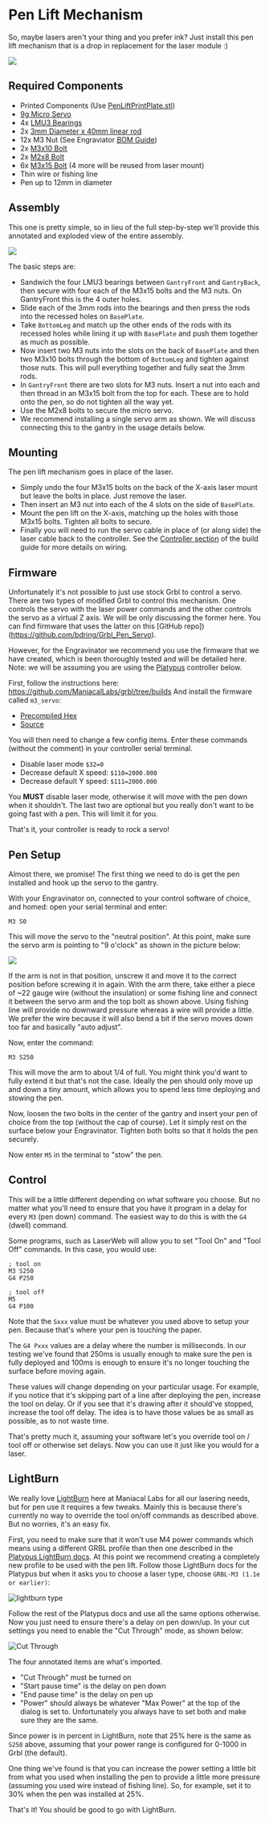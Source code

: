 # Pen Lift Mechanism

So, maybe lasers aren't your thing and you prefer ink? Just install this pen lift mechanism that is a drop in replacement for the laser module :)

![](img/penlift.png)

## Required Components

- Printed Components (Use [PenLiftPrintPlate.stl](Printed_Parts/PenLiftPrintPlate.stl))
- [9g Micro Servo](https://www.amazon.com/gp/product/B07NV476P7/)
- 4x [LMU3 Bearings](https://us.misumi-ec.com/vona2/detail/110300026540/?HissuCode=LMU3)
- 2x [3mm Diameter x 40mm linear rod](https://us.misumi-ec.com/vona2/detail/110302634310/?HissuCode=PSFJ3-40)
- 12x M3 Nut (See Engraviator [BOM Guide](https://engravinator.com/mk1/BOM_Guide.html))
- 2x [M3x10 Bolt](https://us.misumi-ec.com/vona2/detail/221000551286/?HissuCode=CSH-ST-M3-10&PNSearch=CSH-ST-M3-10&KWSearch=CSH-ST-M3-10&searchFlow=results2type)
- 2x [M2x8 Bolt](https://us.misumi-ec.com/vona2/detail/221000551286/?HissuCode=CSH-ST-M2-8&PNSearch=CSH-ST-M2-8&KWSearch=CSH-ST-M2-8&searchFlow=results2type)
- 6x [M3x15 Bolt](https://us.misumi-ec.com/vona2/detail/221000551286/?HissuCode=CSH-ST-M3-15&PNSearch=CSH-ST-M3-15&KWSearch=CSH-ST-M3-15&searchFlow=results2type) (4 more will be reused from laser mount)
- Thin wire or fishing line
- Pen up to 12mm in diameter

## Assembly

This one is pretty simple, so in lieu of the full step-by-step we'll provide this annotated and exploded view of the entire assembly.

![](img/exploded.png)

The basic steps are:

- Sandwich the four LMU3 bearings between `GantryFront` and `GantryBack`, then secure with four each of the M3x15 bolts and the M3 nuts. On GantryFront this is the 4 outer holes.
- Slide each of the 3mm rods into the bearings and then press the rods into the recessed holes on `BasePlate`.
- Take `BottomLeg` and match up the other ends of the rods with its recessed holes while lining it up with `BasePlate` and push them together as much as possible.
- Now insert two M3 nuts into the slots on the back of `BasePlate` and then two M3x10 bolts through the bottom of `BottomLeg` and tighten against those nuts. This will pull everything together and fully seat the 3mm rods.
- In `GantryFront` there are two slots for M3 nuts. Insert a nut into each and then thread in an M3x15 bolt from the top for each. These are to hold onto the pen, so do not tighten all the way yet.
- Use the M2x8 bolts to secure the micro servo.
- We recommend installing a single servo arm as shown. We will discuss connecting this to the gantry in the usage details below.

## Mounting

The pen lift mechanism goes in place of the laser.

- Simply undo the four M3x15 bolts on the back of the X-axis laser mount but leave the bolts in place. Just remove the laser. 
- Then insert an M3 nut into each of the 4 slots on the side of `BasePlate`.
- Mount the pen lift on the X-axis, matching up the holes with those M3x15 bolts. Tighten all bolts to secure.
- Finally you will need to run the servo cable in place of (or along side) the laser cable back to the controller. See the [Controller section](https://engravinator.com/mk1/build/06.Controller.html) of the build guide for more details on wiring.

## Firmware

Unfortunately it's not possible to just use stock Grbl to control a servo. There are two types of modified Grbl to control this mechanism. One controls the servo with the laser power commands and the other controls the servo as a virtual Z axis. We will be only discussing the former here. You can find firmware that uses the latter on this [GitHub repo])(https://github.com/bdring/Grbl_Pen_Servo).

However, for the Engravinator we recommend you use the firmware that we have created, which is been thoroughly tested and will be detailed here. Note: we will be assuming you are using the [Platypus](https://maniacallabs.com/products/platypus/) controller below.

First, follow the instructions here: https://github.com/ManiacalLabs/grbl/tree/builds
And install the firmware called `m3_servo`:

- [Precompiled Hex](https://github.com/ManiacalLabs/grbl/tree/builds/release/m3_servo)
- [Source](https://github.com/ManiacalLabs/grbl/tree/builds/code/m3_servo)

You will then need to change a few config items. Enter these commands (without the comment) in your controller serial terminal.

- Disable laser mode `$32=0`
- Decrease default X speed: `$110=2000.000`
- Decrease default Y speed: `$111=2000.000`

You **MUST** disable laser mode, otherwise it will move with the pen down when it shouldn't. The last two are optional but you really don't want to be going fast with a pen. This will limit it for you.

That's it, your controller is ready to rock a servo!

## Pen Setup

Almost there, we promise! The first thing we need to do is get the pen installed and hook up the servo to the gantry. 

With your Engravinator on, connected to your control software of choice, and homed: open your serial terminal and enter: 

`M3 S0`

This will move the servo to the "neutral position". At this point, make sure the servo arm is pointing to "9 o'clock" as shown in the picture below: 

![](img/full.png)

If the arm is not in that position, unscrew it and move it to the correct position before screwing it in again.
With the arm there, take either a piece of ~22 gauge wire (without the insulation) or some fishing line and connect it between the servo arm and the top bolt as shown above. Using fishing line will provide no downward pressure whereas a wire will provide a little. We prefer the wire because it will also bend a bit if the servo moves down too far and basically "auto adjust".

Now, enter the command:

`M3 S250`

This will move the arm to about 1/4 of full. You might think you'd want to fully extend it but that's not the case. Ideally the pen should only move up and down a tiny amount, which allows you to spend less time deploying and stowing the pen.

Now, loosen the two bolts in the center of the gantry and insert your pen of choice from the top (without the cap of course). Let it simply rest on the surface below your Engravinator. Tighten both bolts so that it holds the pen securely.

Now enter `M5` in the terminal to "stow" the pen.

## Control

This will be a little different depending on what software you choose. But no matter what you'll need to ensure that you have it program in a delay for every `M3` (pen down) command. The easiest way to do this is with the `G4` (dwell) command.

Some programs, such as LaserWeb will allow you to set "Tool On" and "Tool Off" commands. In this case, you would use:

```
; tool on
M3 S250
G4 P250

; tool off
M5
G4 P100
```

Note that the `Sxxx` value must be whatever you used above to setup your pen. Because that's where your pen is touching the paper.

The `G4 Pxxx` values are a delay where the number is milliseconds. In our testing we've found that 250ms is usually enough to make sure the pen is fully deployed and 100ms is enough to ensure it's no longer touching the surface before moving again.

These values will change depending on your particular usage. For example, if you notice that it's skipping part of a line after deploying the pen, increase the tool on delay. Or if you see that it's drawing after it should've stopped, increase the tool off delay. The idea is to have those values be as small as possible, as to not waste time.

That's pretty much it, assuming your software let's you override tool on / tool off or otherwise set delays. Now you can use it just like you would for a laser.

## LightBurn

We really love [LightBurn](https://lightburnsoftware.com) here at Maniacal Labs for all our lasering needs, but for pen use it requires a few tweaks. Mainly this is because there's currently no way to override the tool on/off commands as described above. But no worries, it's an easy fix.

First, you need to make sure that it won't use M4 power commands which means using a different GRBL profile than then one described in the [Platypus LightBurn docs](https://github.com/ManiacalLabs/Platypus/blob/master/docs/LightBurn.md). At this point we recommend creating a completely new profile to be used with the pen lift. Follow those LightBurn docs for the Platypus but when it asks you to choose a laser type, choose `GRBL-M3 (1.1e or earlier)`:

![lightburn type](img/lb_type.png)

Follow the rest of the Platypus docs and use all the same options otherwise. Now you just need to ensure there's a delay on pen down/up. In your cut settings you need to enable the "Cut Through" mode, as shown below:

![Cut Through](img/cut_through.png)

The four annotated items are what's imported. 

- "Cut Through" must be turned on
- "Start pause time" is the delay on pen down
- "End pause time" is the delay on pen up
- "Power" should always be whatever "Max Power" at the top of the dialog is set to. Unfortunately you always have to set both and make sure they are the same.

Since power is in percent in LightBurn, note that 25% here is the same as `S250` above, assuming that your power range is configured for 0-1000 in Grbl (the default).

One thing we've found is that you can increase the power setting a little bit from what you used when installing the pen to provide a little more pressure (assuming you used wire instead of fishing line). So, for example, set it to 30% when the pen was installed at 25%.

That's it! You should be good to go with LightBurn.